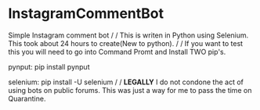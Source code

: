 # InstagramCommentBot
Simple Instagram comment bot
/
/
This is writen in Python using Selenium. This took about 24 hours to create(New to python).
/
/
If you want to test this you will need to go into Command Promt and Install TWO pip's.

  pynput: pip install pynput
  
  selenium: pip install -U selenium
/
/
**LEGALLY**
I do not condone the act of using bots on public forums. This was just a way for me to pass the time on Quarantine.
